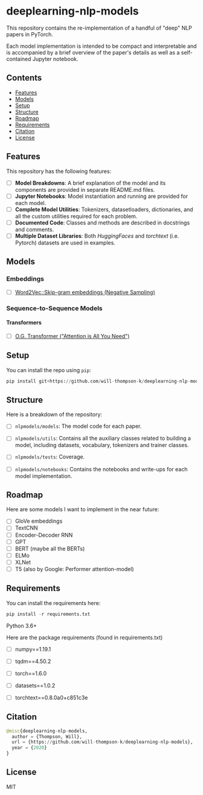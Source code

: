 # deeplearning-nlp-models


This repository contains the re-implementation of a handful of "deep" NLP papers in PyTorch.  

Each model implementation is intended to be compact and interpretable and is accompanied by a brief overview of the paper's 
details as well as a self-contained Jupyter notebook.

## Contents

- [Features](#Features)
- [Models](#Models)
- [Setup](#Setup)
- [Structure](#Structure)
- [Roadmap](#Roadmap)
- [Requirements](#Requirements)
- [Citation](#Citation)
- [License](#License)

## Features

This repository has the following features:

- [ ] **Model Breakdowns**: A brief explanation of the model and its components are provided in separate README.md files.
- [ ] **Jupyter Notebooks**: Model instantiation and running are provided for each model.
- [ ] **Complete Model Utilities**: Tokenizers, datasetloaders, dictionaries, and all the custom utilities required for each problem.
- [ ] **Documented Code**: Classes and methods are described in docstrings and comments.
- [ ] **Multiple Dataset Libraries**: Both *HuggingFaces* and *torchtext* (i.e. Pytorch) datasets are used in examples.

## Models

### Embeddings
- [ ] [Word2Vec::Skip-gram embeddings (Negative Sampling)](nlpmodels/notebooks/word2vec/README.md)

### Sequence-to-Sequence Models

#### Transformers
- [ ] [O.G. Transformer ("Attention is All You Need")](nlpmodels/notebooks/transformer/README.md)


## Setup

You can install the repo using `pip`:

```python
pip install git+https://github.com/will-thompson-k/deeplearning-nlp-models 
```

## Structure

Here is a breakdown of the repository:

- [ ] `nlpmodels/models`: The model code for each paper.
- [ ] `nlpmodels/utils`: Contains all the auxiliary classes related to building a model, 
including datasets, vocabulary, tokenizers and trainer classes.
- [ ] `nlpmodels/tests`: Coverage.
- [ ] `nlpmodels/notebooks`: Contains the notebooks and write-ups for each model implementation.


## Roadmap

Here are some models I want to implement in the near future:

- [ ] GloVe embeddings
- [ ] TextCNN
- [ ] Encoder-Decoder RNN
- [ ] GPT
- [ ] BERT (maybe all the BERTs)
- [ ] ELMo
- [ ] XLNet
- [ ] T5 (also by Google: Performer attention-model)

## Requirements

You can install the requirements here:

```python
pip install -r requirements.txt 
```

Python 3.6+

Here are the package requirements (found in requirements.txt)

- [ ] numpy==1.19.1
- [ ] tqdm==4.50.2
- [ ] torch==1.6.0
- [ ] datasets==1.0.2
- [ ] torchtext==0.8.0a0+c851c3e


## Citation

```python 
@misc{deeplearning-nlp-models,
  author = {Thompson, Will},
  url = {https://github.com/will-thompson-k/deeplearning-nlp-models},
  year = {2020}
}
```
## License

MIT